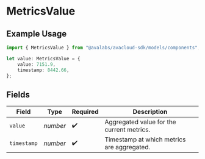 # MetricsValue

## Example Usage

```typescript
import { MetricsValue } from "@avalabs/avacloud-sdk/models/components";

let value: MetricsValue = {
    value: 7151.9,
    timestamp: 8442.66,
};
```

## Fields

| Field                                      | Type                                       | Required                                   | Description                                |
| ------------------------------------------ | ------------------------------------------ | ------------------------------------------ | ------------------------------------------ |
| `value`                                    | *number*                                   | :heavy_check_mark:                         | Aggregated value for the current metrics.  |
| `timestamp`                                | *number*                                   | :heavy_check_mark:                         | Timestamp at which metrics are aggregated. |